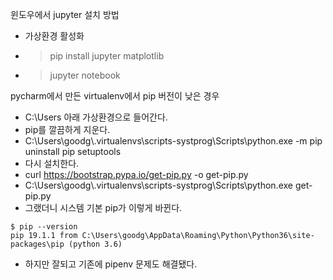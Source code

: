 윈도우에서 jupyter 설치 방법
- 가상환경 활성화

- > pip install jupyter matplotlib

- > jupyter notebook


pycharm에서 만든 virtualenv에서 pip 버전이 낮은 경우

- C:\Users 아래 가상환경으로 들어간다.
- pip를 깔끔하게 지운다.
- C:\\Users\\goodg\\.virtualenvs\\scripts-systprog\\Scripts\\python.exe -m pip uninstall pip setuptools
- 다시 설치한다.
- curl https://bootstrap.pypa.io/get-pip.py -o get-pip.py
- C:\\Users\\goodg\\.virtualenvs\\scripts-systprog\\Scripts\\python.exe get-pip.py
- 그랬더니 시스템 기본 pip가 이렇게 바뀐다.

```
$ pip --version
pip 19.1.1 from C:\Users\goodg\AppData\Roaming\Python\Python36\site-packages\pip (python 3.6)
```

- 하지만 잘되고 기존에 pipenv 문제도 해결됐다.